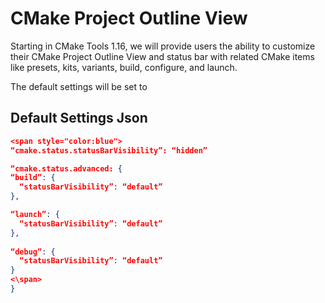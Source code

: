 # CMake Project Outline View

Starting in CMake Tools 1.16, we will provide users the ability to customize their CMake Project Outline View and status bar with related CMake items like presets, kits, variants, build, configure, and launch.

The default settings will be set to
## Default Settings Json
```json
<span style="color:blue">
“cmake.status.statusBarVisibility”: “hidden”

“cmake.status.advanced: { 
“build”: { 
  “statusBarVisibility”: “default” 
}, 

“launch”: { 
  “statusBarVisibility”: “default” 
},
 
“debug”: { 
  “statusBarVisibility”: “default” 
}
<\span>
}
```
